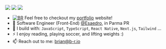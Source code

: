 [<img src="https://img.shields.io/badge/github-%2312100E.svg?&style=for-the-badge&logo=github&logoColor=white&color=black" />](https://github.com/MatteoUrso)
[<img src="https://img.shields.io/badge/instagram-%2312100E.svg?&style=for-the-badge&logo=instagram&color=405DE6" />](https://instagram.com/ursomatteo_/)
[<img src="https://img.shields.io/badge/linkedin-%230077B5.svg?&style=for-the-badge&logo=linkedin&logoColor=white" />](https://www.linkedin.com/in/matteo-urso-26026a233/)

- [![BR](https://matteo-urso.vercel.app/logo/favicon-16x16.png)](https://matteo-urso.vercel.app/) 
Feel free to checkout my [portfolio](https://matteo-urso.vercel.app/) website!
- 🏢 Software Engineer (Front-End) [@Esaedro](https://www.esaedro.com/), in Parma PR
- 🧰 I build with: `JavaScript`, `TypeScript`, `React Native`, `Next.js`, `Tailwind` ...
- ⚡ I enjoy reading, playing soccer, and lifting weights :)
- 📫 Reach out to me: brian@b-r.io


